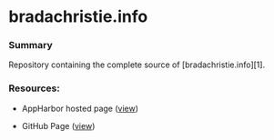 bradachristie.info
==================

### Summary

Repository containing the complete source of [bradachristie.info][1].

### Resources:

* AppHarbor hosted page ([view][apphb])
* GitHub Page ([view][ghpage])

  [apphb]: http://bradachristie.apphb.com/
  [ghpage]: http://bchristie.github.io/bradachristie-info/
  [home]: http://bradachristie.info/